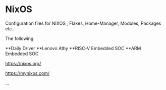 # NixOS
Configuration files for NIXOS , Flakes, Home-Manager, Modules, Packages etc..

The following

**Daily Driver
**Lenovo Athy
**RISC-V Embedded SOC
**ARM Embedded SOC

https://nixos.org/

https://mynixos.com/

...
